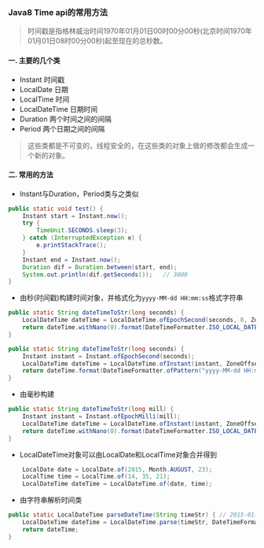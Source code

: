 ### Java8 Time api的常用方法
> 时间戳是指格林威治时间1970年01月01日00时00分00秒(北京时间1970年01月01日08时00分00秒)起至现在的总秒数。
#### 一. 主要的几个类
* Instant 时间戳
* LocalDate 日期
* LocalTime 时间
* LocalDateTime 日期时间
* Duration 两个时间之间的间隔
* Period 两个日期之间的间隔
> 这些类都是不可变的，线程安全的，在这些类的对象上做的修改都会生成一个新的对象。
#### 二. 常用的方法
* Instant与Duration，Period类与之类似
```java
public static void test() {
    Instant start = Instant.now();
    try {
        TimeUnit.SECONDS.sleep(3);
    } catch (InterruptedException e) {
        e.printStackTrace();
    }
    Instant end = Instant.now();
    Duration dif = Duration.between(start, end);
    System.out.println(dif.getSeconds());   // 3000
}
```
* 由秒(时间戳)构建时间对象，并格式化为`yyyy-MM-dd HH:mm:ss`格式字符串
```java
public static String dateTimeToStr(long seconds) {
    LocalDateTime dateTime = LocalDateTime.ofEpochSecond(seconds, 0, ZoneOffset.ofHours(8));
    return dateTime.withNano(0).format(DateTimeFormatter.ISO_LOCAL_DATE_TIME).replace('T', ' ');  // 2018-09-29 22:29:44
}
```
```java
public static String dateTimeToStr(long seconds) {
    Instant instant = Instant.ofEpochSecond(seconds);
    LocalDateTime dateTime = LocalDateTime.ofInstant(instant, ZoneOffset.ofHours(8));
    return dateTime.format(DateTimeFormatter.ofPattern("yyyy-MM-dd HH:mm:ss"));
}
```
* 由毫秒构建
```java
public static String dateTimeToStr(long mill) {
    Instant instant = Instant.ofEpochMilli(mill);
    LocalDateTime dateTime = LocalDateTime.ofInstant(instant, ZoneOffset.ofHours(8));
    return dateTime.withNano(0).format(DateTimeFormatter.ISO_LOCAL_DATE_TIME).replace('T', ' ');
}
```
* LocalDateTime对象可以由LocalDate和LocalTime对象合并得到
```java
    LocalDate date = LocalDate.of(2015, Month.AUGUST, 23);
    LocalTime time = LocalTime.of(14, 35, 21);
    LocalDateTime dateTime = LocalDateTime.of(date, time);
```
* 由字符串解析时间类
```java
public static LocalDateTime parseDateTime(String timeStr) { // 2015-01-12 13:43:13
    LocalDateTime dateTime = LocalDateTime.parse(timeStr, DateTimeFormatter.ofPattern("yyyy-MM-dd HH:mm:ss"));
    return dateTime;
}
```